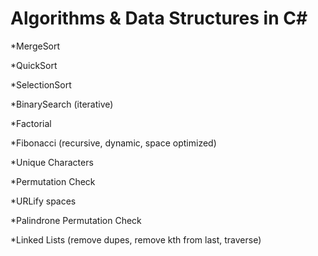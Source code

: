 # Algorithms & Data Structures in C#

*MergeSort

*QuickSort

*SelectionSort

*BinarySearch (iterative)

*Factorial

*Fibonacci (recursive, dynamic, space optimized)

*Unique Characters

*Permutation Check

*URLify spaces

*Palindrone Permutation Check

*Linked Lists (remove dupes, remove kth from last, traverse)
